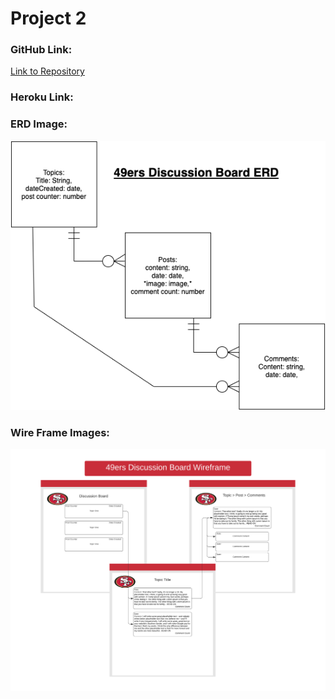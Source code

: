 # Project 2
### GitHub Link:
[Link to Repository](https://github.com/bakercharles14/project-2-discussion-board)
### Heroku Link:
### ERD Image:
![Alt text](./Public/Project-2-ERD.png)
### Wire Frame Images:
![Alt text](Public/webpage-wireframe-image.png)